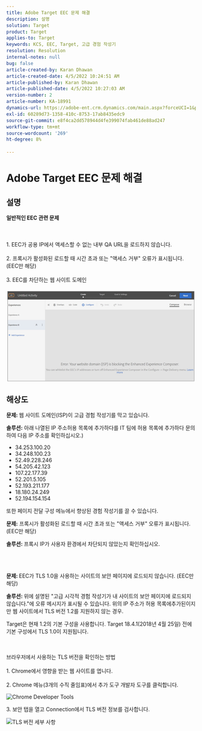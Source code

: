 ```yaml
---
title: Adobe Target EEC 문제 해결
description: 설명
solution: Target
product: Target
applies-to: Target
keywords: KCS, EEC, Target, 고급 경험 작성기
resolution: Resolution
internal-notes: null
bug: false
article-created-by: Karan Dhawan
article-created-date: 4/5/2022 10:24:51 AM
article-published-by: Karan Dhawan
article-published-date: 4/5/2022 10:27:03 AM
version-number: 2
article-number: KA-18991
dynamics-url: https://adobe-ent.crm.dynamics.com/main.aspx?forceUCI=1&pagetype=entityrecord&etn=knowledgearticle&id=b7c7fe9c-cab4-ec11-983f-000d3a5d0d73
exl-id: 60289d73-1358-410c-8753-17ab8435edc9
source-git-commit: e8f4ca2dd578944d4fe399074fab461de88ad247
workflow-type: tm+mt
source-wordcount: '269'
ht-degree: 8%

---
```


# Adobe Target EEC 문제 해결

## 설명

<b>일반적인 EEC 관련 문제</b><br><br> <br><br>1. EEC가 공용 IP에서 액세스할 수 없는 내부 QA URL을 로드하지 않습니다.<br><br>2. 프록시가 활성화된 로드할 때 시간 초과 또는 &quot;액세스 거부&quot; 오류가 표시됩니다. (EEC만 해당)<br><br>3. EEC를 차단하는 웹 사이트 도메인<br><br>![](assets/___b9c7fe9c-cab4-ec11-983f-000d3a5d0d73___.png)

## 해상도


<b>문제: </b>웹 사이트 도메인(ISP)이 고급 경험 작성기를 막고 있습니다.

<b>솔루션:</b> 아래 나열된 IP 주소허용 목록에 추가하다를 IT 팀에 허용 목록에 추가하다 문의하여 다음 IP 주소를 확인하십시오.)



- 34.253.100.20
- 34.248.100.23
- 52.49.228.246
- 54.205.42.123
- 107.22.177.39
- 52.201.5.105
- 52.193.211.177
- 18.180.24.249
- 52.194.154.154


또한 페이지 전달 구성 메뉴에서 향상된 경험 작성기를 끌 수 있습니다.





<b>문제:</b> 프록시가 활성화된 로드할 때 시간 초과 또는 &quot;액세스 거부&quot; 오류가 표시됩니다. (EEC만 해당)

<b>솔루션: </b>프록시 IP가 사용자 환경에서 차단되지 않았는지 확인하십시오.
<br><br> <br><br>


<b>문제: </b>EEC가 TLS 1.0을 사용하는 사이트의 보안 페이지에 로드되지 않습니다. (EEC만 해당)

<b>솔루션: </b>위에 설명된 &quot;고급 시각적 경험 작성기가 내 사이트의 보안 페이지에 로드되지 않습니다.&quot;에 오류 메시지가 표시될 수 있습니다. 위의 IP 주소가 허용 목록에추가된이지만 웹 사이트에서 TLS 버전 1.2를 지원하지 않는 경우.

Target은 현재 1.2의 기본 구성을 사용합니다. Target 18.4.1(2018년 4월 25일) 전에 기본 구성에서 TLS 1.0이 지원됩니다.


<br><br>브라우저에서 사용하는 TLS 버전을 확인하는 방법<br><br>1. Chrome에서 영향을 받는 웹 사이트를 엽니다.<br><br>2.<b> </b>Chrome 메뉴(3개의 수직 줄임표)에서 추가 도구 개발자 도구를 클릭합니다.


![Chrome Developer Tools](https://experienceleague.adobe.com/docs/target/assets/chrome-developer-tools.png?lang=en)

3. 보안 탭을 열고 Connection에서 TLS 버전 정보를 검사합니다.

![TLS 버전 세부 사항](https://experienceleague.adobe.com/docs/target/assets/chrome-tls-version.png?lang=en)
